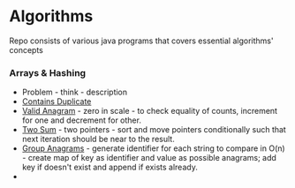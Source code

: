 # Algorithms

Repo consists of various java programs that covers essential algorithms' concepts

### Arrays & Hashing
* Problem - think - description
* [Contains Duplicate](./ContainsDuplicate.java)
* [Valid Anagram](./ValidAnagram.java) - zero in scale - to check equality of counts, increment for one and decrement for other.
* [Two Sum](./TwoSum.java) - two pointers - sort and move pointers conditionally such that next iteration should be near to the result.
* [Group Anagrams](./GroupAnagrams.java) - generate identifier for each string to compare in O(n) - create map of key as identifier and value as possible anagrams; add key if doesn't exist and append if exists already.
* 